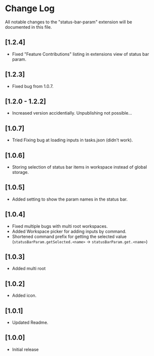 # Change Log

All notable changes to the "status-bar-param" extension will be documented in this file.

## [1.2.4]

- Fixed "Feature Contributions" listing in extensions view of status bar param.

## [1.2.3]

- Fixed bug from 1.0.7.

## [1.2.0 - 1.2.2]

- Increased version accidentially. Unpublishing not possible...

## [1.0.7]

- Tried Fixing bug at loading inputs in tasks.json (didn't work).

## [1.0.6]

- Storing selection of status bar items in workspace instead of global storage.

## [1.0.5]

- Added setting to show the param names in the status bar.

## [1.0.4]

- Fixed multiple bugs with multi root workspaces.
- Added Workspace picker for adding inputs by command.
- Shortened command prefix for getting the selected value (`statusBarParam.getSelected.<name>` -> `statusBarParam.get.<name>`)

## [1.0.3]

- Added multi root

## [1.0.2]

- Added icon.

## [1.0.1]

- Updated Readme.

## [1.0.0]

- Initial release